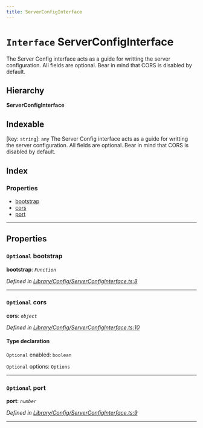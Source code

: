 ```yaml
---
title: ServerConfigInterface
---
```


# `Interface` ServerConfigInterface

The Server Config interface acts as a guide for writting the server configuration. All fields are optional. Bear in mind that CORS is disabled by default.

## Hierarchy

**ServerConfigInterface**

## Indexable

\[key: `string`\]:&nbsp;`any`
The Server Config interface acts as a guide for writting the server configuration. All fields are optional. Bear in mind that CORS is disabled by default.

## Index

### Properties

* [bootstrap](serverconfiginterface#bootstrap)
* [cors](serverconfiginterface#cors)
* [port](serverconfiginterface#port)

---

## Properties

<a id="bootstrap"></a>

### `Optional` bootstrap

**bootstrap**: *`Function`*

*Defined in [Library/Config/ServerConfigInterface.ts:8](https://github.com/Rawphs/stix/blob/f097835/src/Library/Config/ServerConfigInterface.ts#L8)*

___
<a id="cors"></a>

### `Optional` cors

**cors**: *`object`*

*Defined in [Library/Config/ServerConfigInterface.ts:10](https://github.com/Rawphs/stix/blob/f097835/src/Library/Config/ServerConfigInterface.ts#L10)*

#### Type declaration

`Optional`  enabled: `boolean`

`Optional`  options: `Options`

___
<a id="port"></a>

### `Optional` port

**port**: *`number`*

*Defined in [Library/Config/ServerConfigInterface.ts:9](https://github.com/Rawphs/stix/blob/f097835/src/Library/Config/ServerConfigInterface.ts#L9)*

___

